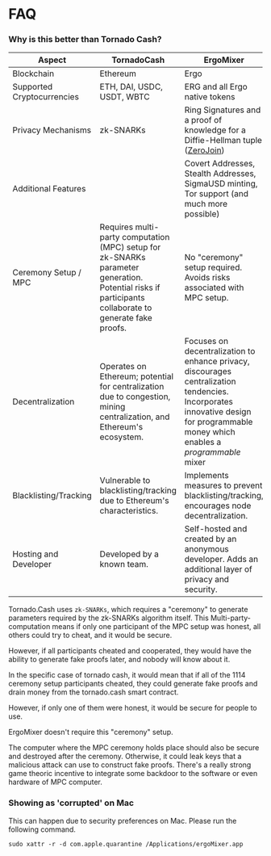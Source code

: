 
# FAQ

### Why is this better than Tornado Cash? 



| Aspect          | TornadoCash                                  | ErgoMixer                                 |
|-----------------|----------------------------------------------|-------------------------------------------|
| Blockchain      | Ethereum                                     | Ergo                                      |
| Supported Cryptocurrencies | ETH, DAI, USDC, USDT, WBTC   | ERG and all Ergo native tokens                |
| Privacy Mechanisms | zk-SNARKs                                | Ring Signatures and a proof of knowledge for a Diffie-Hellman tuple ([ZeroJoin](zerojoin.md)) |
| Additional Features |  | Covert Addresses, Stealth Addresses, SigmaUSD minting, Tor support (and much more possible)
| Ceremony Setup / MPC | Requires multi-party computation (MPC) setup for zk-SNARKs parameter generation. Potential risks if participants collaborate to generate fake proofs. | No "ceremony" setup required. Avoids risks associated with MPC setup. |
| Decentralization | Operates on Ethereum; potential for centralization due to congestion, mining centralization, and Ethereum's ecosystem. | Focuses on decentralization to enhance privacy, discourages centralization tendencies. Incorporates innovative design for programmable money which enables a *programmable* mixer |
| Blacklisting/Tracking | Vulnerable to blacklisting/tracking due to Ethereum's characteristics. | Implements measures to prevent blacklisting/tracking, encourages node decentralization. |
| Hosting and Developer | Developed by a known team. | Self-hosted and created by an anonymous developer. Adds an additional layer of privacy and security. |


Tornado.Cash uses `zk-SNARKs`, which requires a "ceremony" to generate parameters required by the zk-SNARKs algorithm itself. This  Multi-party-computation means if only one participant of the MPC setup was honest, all others could try to cheat, and it would be secure. 

However, if all participants cheated and cooperated, they would have the ability to generate fake proofs later, and nobody will know about it.

In the specific case of tornado cash, it would mean that if all of the 1114 ceremony setup participants cheated, they could generate fake proofs and drain money from the tornado.cash smart contract.

However, if only one of them were honest, it would be secure for people to use.

ErgoMixer doesn't require this "ceremony" setup.

The computer where the MPC ceremony holds place should also be secure and destroyed after the ceremony. Otherwise, it could leak keys that a malicious attack can use to construct fake proofs. There's a really strong game theoric incentive to integrate some backdoor to the software or even hardware of MPC computer. 

### Showing as 'corrupted' on Mac

This can happen due to security preferences on Mac. Please run the following command.

```
sudo xattr -r -d com.apple.quarantine /Applications/ergoMixer.app
```

